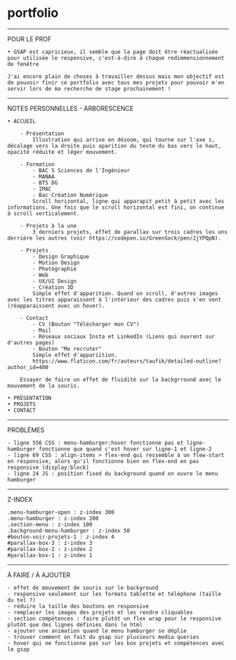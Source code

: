 # portfolio

____________________________________________________________________________

POUR LE PROF  

    • GSAP est capricieux, il semble que la page doit être réactualisée pour utilisée le responsive, c'est-à-dire à chaque redimmensionnement de fenêtre

    J'ai encore plain de choses à travailler dessus mais mon objectif est de pouvoir finir ce portfolio avec tous mes projets pour pouvoir m'en servir lors de ma recherche de stage prochainement !

____________________________________________________________________________


NOTES PERSONNELLES - ARBORESCENCE

    • ACCUEIL

        - Présentation
            Illustration qui arrive en dézoom, qui tourne sur l'axe z, décalage vers la droite puis aparition du texte du bas vers le haut, opacité réduite et léger mouvement.

        - Formation
            - BAC S Sciences de l'Ingénieur
            - MANAA
            - BTS DG
            - IMAC
            - Bac Création Numérique
            Scroll horizontal, ligne qui apparapit petit à petit avec les informations. Une fois que le scroll horizontal est fini, on continue à scroll verticalement.

        - Projets à la une
            3 derniers projets, effet de parallax sur trois cadres les uns derrière les autres (voir https://codepen.io/GreenSock/pen/JjYPQpN).

        - Projets
            - Design Graphique
            - Motion Design
            - Photographie
            - Web
            - UX/UI Design
            - Création 3D
            Simple effet d'apparition. Quand on scroll, d'autres images avec les titres apparaissent à l'intérieur des cadres puis s'en vont (réapparaissent avec un hover).

        - Contact
            - CV (Bouton "Télécharger mon CV")
            - Mail
            - Réseaux sociaux Insta et LinkedIn (Liens qui ouvrent sur d'autres pages)
            - Bouton "Me recruter"
            Simple effet d'appariition.
            https://www.flaticon.com/fr/auteurs/taufik/detailed-outline?author_id=400

        Essayer de faire un effet de fluidité sur la backgrround avec le mouvement de la souris.

    • PRÉSENTATION
    • PROJETS
    • CONTACT

____________________________________________________________________________

PROBLÈMES

    - ligne 556 CSS : menu-hamburger:hover fonctionne pas et ligne-hamburger fonctionne que quand c'est hover sur ligne-1 et ligne-2
    - ligne 69 CSS : align-items > flex-end qui ressemble à un flew-start en responsive, alors qu'il fonctionne bien en flex-end en pas responsive (display:block)
    - ligne 24 JS : position fixed du background quand on ouvre le menu hamburger


____________________________________________________________________________

Z-INDEX

    .menu-hamburger-open : z-index 300
    .menu-hamburger : z-index 200
    .section-menu : z-index 100
    .background-menu-hamburger : z-index 50
    #bouton-voir-projets-1 : z-index 4
    #parallax-box-3 : z-index 3
    #parallax-box-2 : z-index 2
    #parallax-box-1 : z-index 1

____________________________________________________________________________

À FAIRE / À AJOUTER

    - effet de mouvement de souris sur le background
    - responsive seulement sur les formats tablette et téléphone (taille du tel ?)
    - réduire la taille des boutons en responsive
    - remplacer les images des projets et les rendre cliquables
    - section compétences : faire plutôt un flex wrap pour le responsive plutôt que des lignes définies dans le html
    - ajouter une animation quand le menu hamburger se déplie
    - trouver comment on fait du gsap sur plusieurs media queries
    - hover qui ne fonctionne pas sur les box projets et compétences avec le gsap
